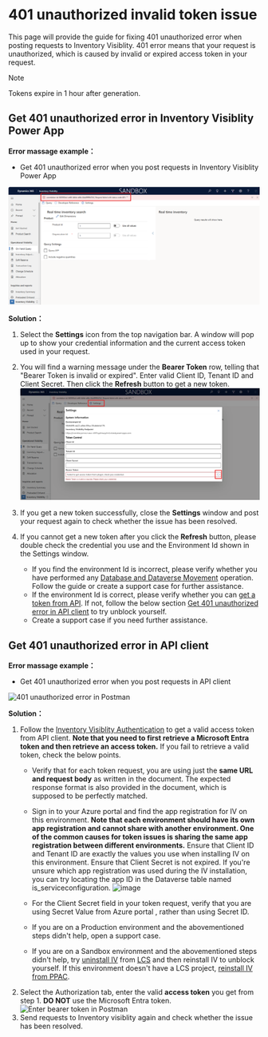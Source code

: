 # 401 unauthorized invalid token issue

This page will provide the guide for fixing 401 unauthorized error when posting requests to Inventory Visiblity. 401 error means that your request is unauthorized, which is caused by invalid or expired access token in your request.
> [!NOTE]
> Tokens expire in 1 hour after generation.

## Get 401 unauthorized error in Inventory Visiblity Power App

**Error massage example：**

- Get 401 unauthorized error when you post requests in Inventory Visiblity Power App

![401 unauthorized error in PowerApps](media/401-unauthorized-error-powerapps.png)

**Solution：**

1. Select the **Settings** icon from the top navigation bar. A window will pop up to show your credential information and the current access token used in your request.
1. You will find a warning message under the **Bearer Token** row, telling that "Bearer Token is invalid or expired". Enter valid Client ID, Tenant ID and Client Secret. Then click the **Refresh** button to get a new token.
![bearer token is invalid or expired](media/bearer-token-is-invalid.png)
1. If you get a new token successfully, close the **Settings** window and post your request again to check whether the issue has been resolved.
1. If you cannot get a new token after you click the **Refresh** button, please double check the credential you use and the Environment Id shown in the Settings window.

    - If you find the environment Id is incorrect, please verify whether you have performed any [Database and Dataverse Movement](Database%20and%20Dataverse%20Movement.md) operation. Follow the guide or create a support case for further assistance.
    - If the environment Id is correct, please verify whether you can [get a token from API](https://learn.microsoft.com/dynamics365/supply-chain/inventory/inventory-visibility-api#inventory-visibility-authentication). If not, follow the below section [Get 401 unauthorized error in API client](#get-401-unauthorized-error-in-api-client) to try unblock yourself.
    - Create a support case if you need further assistance.

## Get 401 unauthorized error in API client

**Error massage example：**

- Get 401 unauthorized error when you post requests in API client

![401 unauthorized error in Postman](media/401-unauthorized-error-postman.png)

**Solution：**

1. Follow the [Inventory Visiblity Authentication](https://learn.microsoft.com/dynamics365/supply-chain/inventory/inventory-visibility-api#inventory-visibility-authentication) to get a valid access token from API client. **Note that you need to first retrieve a Microsoft Entra token and then retrieve an access token.** If you fail to retrieve a valid token, check the below points.
    - Verify that for each token request, you are using just the **same URL and request body** as written in the document. The expected response format is also provided in the document, which is supposed to be perfectly matched.
    - Sign in to your Azure portal and find the app registration for IV on this environment. **Note that each environment should have its own app registration and cannot share with another environment. One of the common causes for token issues is sharing the same app registration between different environments.** Ensure that Client ID and Tenant ID are exactly the values you use when installing IV on this environment. Ensure that Client Secret is not expired.
      If you're unsure which app registration was used during the IV installation, you can try locating the app ID in the Dataverse table named is_serviceconfiguration.
      <img width="850" height="496" alt="image" src="https://github.com/user-attachments/assets/df080e88-d3b2-42cc-8e5a-2c29dfacb70e" />

    - For the Client Secret field in your token request, verify that you are using Secret Value from Azure portal , rather than using Secret ID.
    - If you are on a Production environment and the abovementioned steps didn't help, open a support case.
    - If you are on a Sandbox environment and the abovementioned steps didn't help, try [uninstall IV](https://learn.microsoft.com/dynamics365/supply-chain/inventory/inventory-visibility-setup#uninstall-add-in) from [LCS](https://lcs.dynamics.com/Logon/Index) and then reinstall IV to unblock yourself. If this environment doesn't have a LCS project, [reinstall IV from PPAC](Reinstall%20IV%20from%20PPAC.md).
1. Select the Authorization tab, enter the valid **access token** you get from step 1. **DO NOT** use the Microsoft Entra token.
![Enter bearer token in Postman](media/enter-token-in-postman.png)
1. Send requests to Inventory visiblity again and check whether the issue has been resolved.
